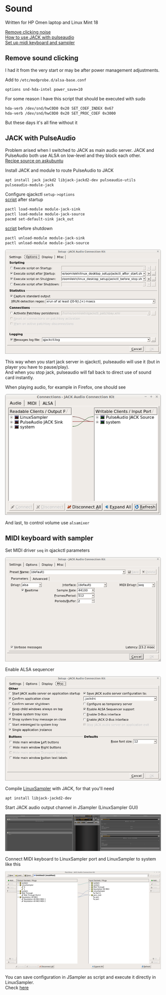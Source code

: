 # Sound
Written for HP Omen laptop and Linux Mint 18  

[Remove clicking noise](#remove_sound_clicking)  
[How to use JACK with pulseaudio](#jack_with_pulseaudio)  
[Set up midi keyboard and sampler](#midi_keyboard_with_sampler)  

## Remove sound clicking
I had it from the very start or may be after power management adjustments.  

Add to `/etc/modprobe.d/alsa-base.conf`  
```
options snd-hda-intel power_save=10
```

For some reason I have this script that should be executed with sudo  
```
hda-verb /dev/snd/hwC0D0 0x20 SET_COEF_INDEX 0x67
hda-verb /dev/snd/hwC0D0 0x20 SET_PROC_COEF 0x3000
```
But these days it's all fine without it

## JACK with PulseAudio
Problem arised when I switched to JACK as main audio server. JACK and PulseAudio both use ALSA on low-level and they block each other.  
[Recipe source on askubuntu](https://askubuntu.com/questions/572120/how-to-use-jack-and-pulseaudio-alsa-at-the-same-time-on-the-same-audio-device)  

Install JACK and module to route PulseAudio to JACK  
```
apt install jack jackd2 libjack-jackd2-dev pulseaudio-utils pulseaudio-module-jack
```

Configure qjackctl `setup->options`  
[script](./jackctl_after_start.sh) after startup
```
pactl load-module module-jack-sink
pactl load-module module-jack-source
pacmd set-default-sink jack_out
```
[script](./jackctl_before_stop.sh) before shutdown
```
pactl unload-module module-jack-sink
pactl unload-module module-jack-source
```
![](./images/qjackctl-setup-options.png)  

This way when you start jack server in qjackctl, pulseaudio will use it (but in player you have to pause/play).  
And when you stop jack, pulseaudio will fall back to direct use of sound card instantly.  

When playing audio, for example in Firefox, one should see  

![](./images/qjackctl-audio-connections.png)

And last, to control volume use `alsamixer`

## MIDI keyboard with sampler
Set MIDI driver `seq` in qjackctl parameters  

![](./images/qjackctl-parameters.png)  

Enable ALSA sequencer  

![](./images/qjackctl-misc-settings.png)

Compile [LinuxSampler](https://linuxsampler.org) with JACK, for that you'll need  
```
apt install libjack-jackd2-dev
```  

Start JACK audio output channel in JSampler (LinuxSampler GUI)  

![](./images/jsampler.png)  

Connect MIDI keyboard to LinuxSampler port and LinuxSampler to system like this  

![](./images/qjackctl-midi-patchbay.png)

You can save configuration in JSampler as script and execute it directly in LinuxSampler.  
Check [here](./linuxsampler)
